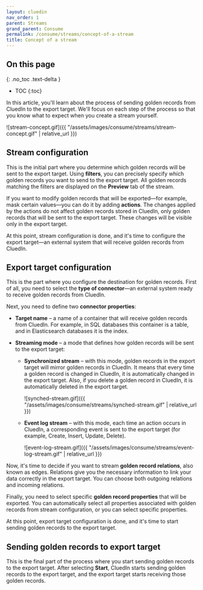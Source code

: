 ```yaml
---
layout: cluedin
nav_order: 1
parent: Streams
grand_parent: Consume
permalink: /consume/streams/concept-of-a-stream
title: Concept of a stream
---
```

## On this page
{: .no_toc .text-delta }
- TOC
{:toc}

In this article, you'll learn about the process of sending golden records from CluedIn to the export target. We'll focus on each step of the process so that you know what to expect when you create a stream yourself.

![stream-concept.gif]({{ "/assets/images/consume/streams/stream-concept.gif" | relative_url }})

## Stream configuration

This is the initial part where you determine which golden records will be sent to the export target. Using **filters**, you can precisely specify which golden records you want to send to the export target. All golden records matching the filters are displayed on the **Preview** tab of the stream.

If you want to modify golden records that will be exported—for example, mask certain values—you can do it by adding **actions**. The changes applied by the actions do not affect golden records stored in CluedIn, only golden records that will be sent to the export target. These changes will be visible only in the export target.

At this point, stream configuration is done, and it's time to configure the export target—an external system that will receive golden records from CluedIn.

## Export target configuration

This is the part where you configure the destination for golden records. First of all, you need to select the **type of connector**—an external system ready to receive golden records from CluedIn. 

Next, you need to define two **connector properties**:

- **Target name** – a name of a container that will receive golden records from CluedIn. For example, in SQL databases this container is a table, and in Elasticsearch databases it is the index.

- **Streaming mode** – a mode that defines how golden records will be sent to the export target:

    - **Synchronized stream** – with this mode, golden records in the export target will mirror golden records in CluedIn. It means that every time a golden record is changed in CluedIn, it is automatically changed in the export target. Also, if you delete a golden record in CluedIn, it is automatically deleted in the export target.

        ![synched-stream.gif]({{ "/assets/images/consume/streams/synched-stream.gif" | relative_url }})

    - **Event log stream** – with this mode, each time an action occurs in CluedIn, a corresponding event is sent to the export target (for example, Create, Insert, Update, Delete).

        ![event-log-stream.gif]({{ "/assets/images/consume/streams/event-log-stream.gif" | relative_url }})

Now, it's time to decide if you want to stream **golden record relations**, also known as edges. Relations give you the necessary information to link your data correctly in the export target. You can choose both outgoing relations and incoming relations.

Finally, you need to select specific **golden record properties** that will be exported. You can automatically select all properties associated with golden records from stream configuration, or you can select specific properties.

At this point, export target configuration is done, and it's time to start sending golden records to the export target.

## Sending golden records to export target

This is the final part of the process where you start sending golden records to the export target. After selecting **Start**, CluedIn starts sending golden records to the export target, and the export target starts receiving those golden records. 